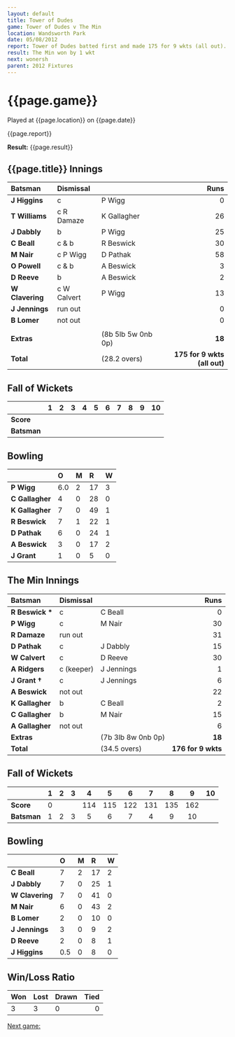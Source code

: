```yaml
---
layout: default
title: Tower of Dudes
game: Tower of Dudes v The Min
location: Wandsworth Park
date: 05/08/2012
report: Tower of Dudes batted first and made 175 for 9 wkts (all out). The Min replied with 176 for 9 wkts
result: The Min won by 1 wkt
next: wonersh
parent: 2012 Fixtures
---
```


# {{page.game}}

Played at {{page.location}} on {{page.date}}

{{page.report}}

**Result:** {{page.result}}

## {{page.title}} Innings

| Batsman | Dismissal |  | Runs |
|:---|:---|---|---:|
| **J Higgins** | c | P Wigg | 0 |
| **T Williams** | c R Damaze | K Gallagher | 26 |
| **J Dabbly** | b | P Wigg | 25 |
| **C Beall** | c & b | R Beswick | 30 |
| **M Nair** | c P Wigg | D Pathak | 58 |
| **O Powell** | c & b | A Beswick | 3 |
| **D Reeve** | b | A Beswick | 2 |
| **W Clavering** | c W Calvert | P Wigg | 13 |
| **J Jennings** | run out |  | 0 |
| **B Lomer** | not out |  | 0 |
|  |  |  |  |
| **Extras** | | (8b 5lb 5w 0nb 0p) | **18** |
| **Total** | | (28.2 overs) | **175 for 9 wkts (all out)** |

## Fall of Wickets

| | 1 | 2 | 3 | 4 | 5 | 6 | 7 | 8 | 9 | 10 |
|---|:---:|:---:|:---:|:---:|:---:|:---:|:---:|:---:|:---:|:---:|
| **Score** |  |  |  |  |  |  |  |  |  |  |
| **Batsman** |  |  |  |  |  |  |  |  |  |  |

## Bowling

| | O | M | R | W |
|---|:---|:---|:---|:---|
| **P Wigg** | 6.0 | 2 | 17 | 3 |
| **C Gallagher** | 4 | 0 | 28 | 0 |
| **K Gallagher** | 7 | 0 | 49 | 1 |
| **R Beswick** | 7 | 1 | 22 | 1 |
| **D Pathak** | 6 | 0 | 24 | 1 |
| **A Beswick** | 3 | 0 | 17 | 2 |
| **J Grant** | 1 | 0 | 5 | 0 |

## The Min Innings

| Batsman | Dismissal |  | Runs |
|:---|:---|---|---:|
| **R Beswick &#42;** | c | C Beall | 0 |
| **P Wigg** | c | M Nair | 30 |
| **R Damaze** | run out |  | 31 |
| **D Pathak** | c | J Dabbly | 15 |
| **W Calvert** | c | D Reeve | 30 |
| **A Ridgers** | c (keeper) | J Jennings | 1 |
| **J Grant &#8224;** | c | J Jennings | 6 |
| **A Beswick** | not out |  | 22 |
| **K Gallagher** | b | C Beall | 2 |
| **C Gallagher** | b | M Nair | 15 |
| **A Gallagher** | not out |  | 6 |
| **Extras** | | (7b 3lb 8w 0nb 0p) | **18** |
| **Total** | | (34.5 overs) | **176 for 9 wkts** |

## Fall of Wickets

| | 1 | 2 | 3 | 4 | 5 | 6 | 7 | 8 | 9 | 10 |
|---|:---:|:---:|:---:|:---:|:---:|:---:|:---:|:---:|:---:|:---:|
| **Score** | 0 |  |  | 114 | 115 | 122 | 131 | 135 | 162 |  |
| **Batsman** | 1 | 2 | 3 | 5 | 6 | 7 | 4 | 9 | 10 |  |

## Bowling

| | O | M | R | W |
|---|:---|:---|:---|:---|
| **C Beall** | 7 | 2 | 17 | 2 |
| **J Dabbly** | 7 | 0 | 25 | 1 |
| **W Clavering** | 7 | 0 | 41 | 0 |
| **M Nair** | 6 | 0 | 43 | 2 |
| **B Lomer** | 2 | 0 | 10 | 0 |
| **J Jennings** | 3 | 0 | 9 | 2 |
| **D Reeve** | 2 | 0 | 8 | 1 |
| **J Higgins** | 0.5 | 0 | 8 | 0 |

## Win/Loss Ratio

| Won | Lost | Drawn | Tied |
|:---|:---|:---|---:|
| 3 | 3 | 0 | 0 |

[Next game:]({{page.next}})